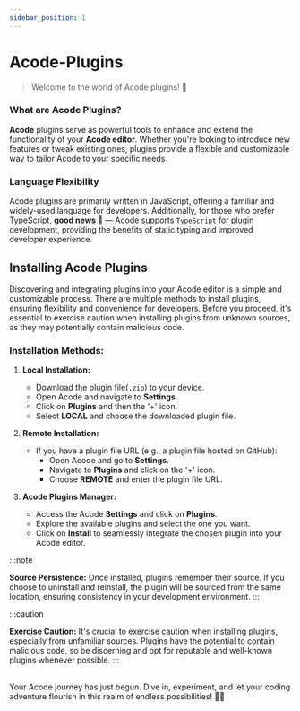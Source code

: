 ```yaml
---
sidebar_position: 1
---
```

# Acode-Plugins

> Welcome to the world of Acode plugins! 🚀


### What are Acode Plugins?

**Acode** plugins serve as powerful tools to enhance and extend the functionality of your **Acode editor**. Whether you're looking to introduce new features or tweak existing ones, plugins provide a flexible and customizable way to tailor Acode to your specific needs.

### Language Flexibility

Acode plugins are primarily written in JavaScript, offering a familiar and widely-used language for developers. Additionally, for those who prefer TypeScript, **good news 🥳** — Acode supports `TypeScript` for plugin development, providing the benefits of static typing and improved developer experience.

## Installing Acode Plugins

Discovering and integrating plugins into your Acode editor is a simple and customizable process. There are multiple methods to install plugins, ensuring flexibility and convenience for developers. Before you proceed, it's essential to exercise caution when installing plugins from unknown sources, as they may potentially contain malicious code.

### Installation Methods:

1. **Local Installation:**
   - Download the plugin file(`.zip`) to your device.
   - Open Acode and navigate to **Settings**.
   - Click on **Plugins** and then the '+' icon.
   - Select **LOCAL** and choose the downloaded plugin file.

2. **Remote Installation:**
   - If you have a plugin file URL (e.g., a plugin file hosted on GitHub):
     - Open Acode and go to **Settings**.
     - Navigate to **Plugins** and click on the '+' icon.
     - Choose **REMOTE** and enter the plugin file URL.

3. **Acode Plugins Manager:**
   - Access the Acode **Settings** and click on **Plugins**.
   - Explore the available plugins and select the one you want.
   - Click on **Install** to seamlessly integrate the chosen plugin into your Acode editor.


:::note

**Source Persistence:**
Once installed, plugins remember their source. If you choose to uninstall and reinstall, the plugin will be sourced from the same location, ensuring consistency in your development environment.
:::

:::caution

**Exercise Caution:**
It's crucial to exercise caution when installing plugins, especially from unfamiliar sources. Plugins have the potential to contain malicious code, so be discerning and opt for reputable and well-known plugins whenever possible.
:::

<br />
Your Acode journey has just begun. Dive in, experiment, and let your coding adventure flourish in this realm of endless possibilities! 🚀✨